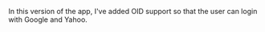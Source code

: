 In this version of the app, I've added OID support so that the user
can login with Google and Yahoo.